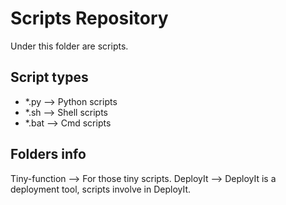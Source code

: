 Scripts Repository
================================================

Under this folder are scripts.

Script types
------------------------------------------------

- *.py  --> Python scripts 
- *.sh  --> Shell scripts 
- *.bat --> Cmd scripts 

Folders info
------------------------------------------------

Tiny-function --> For those tiny scripts.
DeployIt --> DeployIt is a deployment tool, scripts involve in DeployIt.
